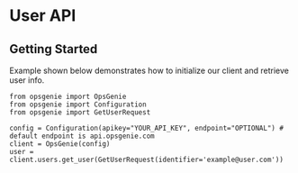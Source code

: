 # User API

## Getting Started

Example shown below demonstrates how to initialize our client and retrieve user info.
```
from opsgenie import OpsGenie
from opsgenie import Configuration
from opsgenie import GetUserRequest

config = Configuration(apikey="YOUR_API_KEY", endpoint="OPTIONAL") # default endpoint is api.opsgenie.com
client = OpsGenie(config)
user = client.users.get_user(GetUserRequest(identifier='example@user.com'))
```
